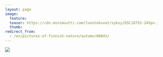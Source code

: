 ```yaml
---
layout: page
image:
  feature:
  teaser: https://cdn.minimuutti.com/luontokuvat/syksy/DSC18752-245px.jpg
  thumb:
redirect_from:
  - /en/pictures-of-finnish-nature/autumn/00043/
---
```


![](https://cdn.minimuutti.com/luontokuvat/syksy/DSC18752-800px.jpg)